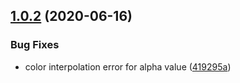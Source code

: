 ## [1.0.2](https://github.com/parksben/create-conical-gradient/compare/419295a7e98d1f5fb3d382b0b2236f4aa05d3de3...v1.0.2) (2020-06-16)


### Bug Fixes

* color interpolation error for alpha value ([419295a](https://github.com/parksben/create-conical-gradient/commit/419295a7e98d1f5fb3d382b0b2236f4aa05d3de3))



